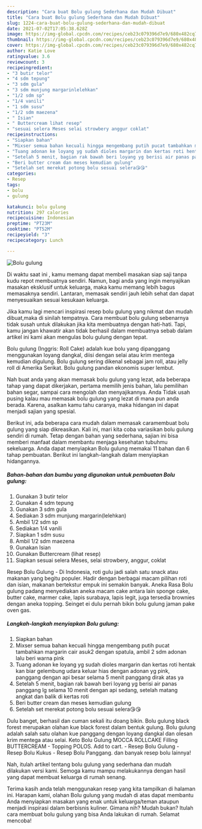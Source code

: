 ```yaml
---
description: "Cara buat Bolu gulung Sederhana dan Mudah Dibuat"
title: "Cara buat Bolu gulung Sederhana dan Mudah Dibuat"
slug: 1224-cara-buat-bolu-gulung-sederhana-dan-mudah-dibuat
date: 2021-07-02T17:05:38.628Z
image: https://img-global.cpcdn.com/recipes/ceb23c079396d7e9/680x482cq70/bolu-gulung-foto-resep-utama.jpg
thumbnail: https://img-global.cpcdn.com/recipes/ceb23c079396d7e9/680x482cq70/bolu-gulung-foto-resep-utama.jpg
cover: https://img-global.cpcdn.com/recipes/ceb23c079396d7e9/680x482cq70/bolu-gulung-foto-resep-utama.jpg
author: Katie Love
ratingvalue: 3.6
reviewcount: 3
recipeingredient:
- "3 butir telor"
- "4 sdm tepung"
- "3 sdm gula"
- "3 sdm munjung margarinlelehkan"
- "1/2 sdm sp"
- "1/4 vanili"
- "1 sdm susu"
- "1/2 sdm maezena"
- " Isian"
- " Buttercream lihat resep"
- "sesuai selera Meses selai strowbery anggur coklat"
recipeinstructions:
- "Siapkan bahan"
- "Mixser semua bahan kecuali hingga mengembang putih pucat tambahkan margarin cair asuk2 dengan spatula, ambil 2 sdm adonan lalu beri warna pink"
- "Tuang adonan ke loyang yg sudah dioles margarin dan kertas roti hentak kan biar gelembung udara keluar hias dengan adonan yg pink, panggang dengan api besar selama 5 menit panggang dirak atas ya"
- "Setelah 5 menit, bagian rak bawah beri loyang yg berisi air panas panggang lg selama 10 menit dengan api sedang, setelah matang angkat dan balik di kertas roti"
- "Beri butter cream dan meses kemudian gulung"
- "Setelah set merekat potong bolu sesuai selera😘😘"
categories:
- Resep
tags:
- bolu
- gulung

katakunci: bolu gulung 
nutrition: 297 calories
recipecuisine: Indonesian
preptime: "PT23M"
cooktime: "PT52M"
recipeyield: "3"
recipecategory: Lunch

---
```



![Bolu gulung](https://img-global.cpcdn.com/recipes/ceb23c079396d7e9/680x482cq70/bolu-gulung-foto-resep-utama.jpg)

Di waktu  saat ini , kamu memang dapat membeli masakan siap saji tanpa kudu repot membuatnya sendiri. Namun, bagi anda yang ingin menyajikan masakan eksklusif untuk keluarga, maka kamu memang lebih bagus memasaknya sendiri. Lantaran, memasak sendiri jauh lebih sehat dan dapat menyesuaikan sesuai kesukaan keluarga.

Jika kamu lagi mencari inspirasi resep bolu gulung yang nikmat dan mudah dibuat,maka di sinilah tempatnya. Cara membuat bolu gulung  sebenarnya tidak susah untuk dilakukan jika kita membuatnya dengan hati-hati. Tapi, kamu jangan khawatir akan tidak berhasil dalam membuatnya 
sebab dalam artikel ini kami akan mengulas bolu gulung dengan tepat.  

Bolu gulung (Inggris: Roll Cake) adalah kue bolu yang dipanggang menggunakan loyang dangkal, diisi dengan selai atau krim mentega kemudian digulung. Bolu gulung sering dikenal sebagai jam roll, atau jelly roll di Amerika Serikat. Bolu gulung pandan ekonomis super lembut.

Nah buat anda yang akan memasak bolu gulung yang lezat, ada beberapa tahap yang dapat dikerjakan, pertama memilih jenis bahan, lalu pemilihan bahan segar, sampai cara mengolah dan menyajikannya. Anda Tidak usah pusing kalau mau memasak bolu gulung yang lezat di mana pun anda berada. Karena, asalkan kamu  tahu caranya, maka hidangan ini dapat menjadi sajian yang spesial.

Berikut ini, ada beberapa cara mudah dalam memasak caramembuat bolu gulung yang siap dikreasikan. Kali ini, mari kita coba variasikan bolu gulung sendiri di rumah. Tetap dengan bahan yang sederhana, sajian ini bisa memberi manfaat dalam membantu menjaga kesehatan tubuhmu sekeluarga. Anda dapat menyiapkan Bolu gulung memakai 11 bahan dan 6 tahap pembuatan. Berikut ini langkah-langkah dalam menyiapkan hidangannya.

<!--inarticleads1-->

##### Bahan-bahan dan bumbu yang digunakan untuk pembuatan Bolu gulung:

1. Gunakan 3 butir telor
1. Gunakan 4 sdm tepung
1. Gunakan 3 sdm gula
1. Sediakan 3 sdm munjung margarin(lelehkan)
1. Ambil 1/2 sdm sp
1. Sediakan 1/4 vanili
1. Siapkan 1 sdm susu
1. Ambil 1/2 sdm maezena
1. Gunakan  Isian
1. Gunakan  Buttercream (lihat resep)
1. Siapkan sesuai selera Meses, selai strowbery, anggur, coklat


Resep Bolu Gulung - Di Indonesia, roti gulu jadi salah satu snack atau makanan yang begitu populer. Hadir dengan berbagai macam pilihan roti dan isian, makanan bertekstur empuk ini semakin banyak. Aneka Rasa Bolu gulung padang menyediakan aneka macam cake antara lain sponge cake, butter cake, marmer cake, lapis surabaya, lapis legit, juga tersedia brownies dengan aneka topping. Seinget ei dulu pernah bikin bolu gulung jaman pake oven gas. 

<!--inarticleads2-->

##### Langkah-langkah menyiapkan Bolu gulung:

1. Siapkan bahan
1. Mixser semua bahan kecuali hingga mengembang putih pucat tambahkan margarin cair asuk2 dengan spatula, ambil 2 sdm adonan lalu beri warna pink
1. Tuang adonan ke loyang yg sudah dioles margarin dan kertas roti hentak kan biar gelembung udara keluar hias dengan adonan yg pink, panggang dengan api besar selama 5 menit panggang dirak atas ya
1. Setelah 5 menit, bagian rak bawah beri loyang yg berisi air panas panggang lg selama 10 menit dengan api sedang, setelah matang angkat dan balik di kertas roti
1. Beri butter cream dan meses kemudian gulung
1. Setelah set merekat potong bolu sesuai selera😘😘


Dulu banget, berhasil dan cuman sekali itu doang bikin. Bolu gulung black forest merupakan olahan kue black forest dalam bentuk gulung. Bolu gulung adalah salah satu olahan kue panggang dengan loyang dangkal dan olesan krim mentega atau selai. Keto Bolu Gulung MOCCA ROLLCAKE Filling BUTTERCREAM - Topping POLOS. Add to cart. - Resep Bolu Gulung - Resep Bolu Kukus - Resep Bolu Panggang. dan banyak resep bolu lainnya! 

Nah, itulah artikel tentang  bolu gulung  yang sederhana dan mudah dilakukan versi kami. Semoga kamu mampu melakukannya dengan hasil yang dapat membuat keluarga di rumah senang. 

Terima kasih anda telah menggunakan resep yang kita tampilkan di halaman ini. Harapan kami, olahan  Bolu gulung yang mudah di atas dapat membantu Anda menyiapkan masakan yang enak untuk keluarga/teman ataupun menjadi inspirasi dalam berbisnis kuliner. Gimana nih? Mudah bukan? Itulah cara membuat bolu gulung yang bisa Anda lakukan di rumah. Selamat mencoba!


